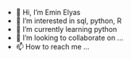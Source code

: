 - 👋 Hi, I’m Emin Elyas
- 👀 I’m interested in sql, python, R
- 🌱 I’m currently learning python
- 💞️ I’m looking to collaborate on ...
- 📫 How to reach me ...

<!---
eelyas/eelyas is a ✨ special ✨ repository because its `README.md` (this file) appears on your GitHub profile.
You can click the Preview link to take a look at your changes.
--->
